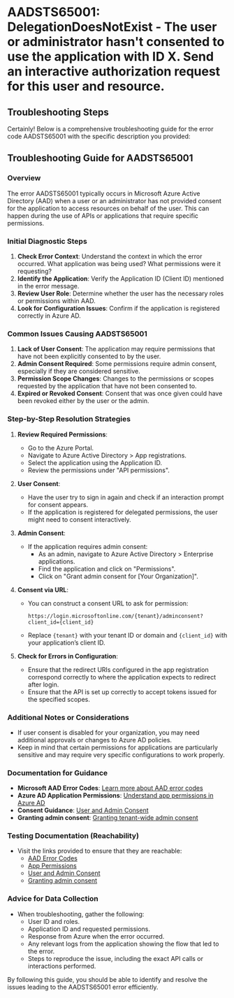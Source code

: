 # AADSTS65001: DelegationDoesNotExist - The user or administrator hasn't consented to use the application with ID X. Send an interactive authorization request for this user and resource.


## Troubleshooting Steps
Certainly! Below is a comprehensive troubleshooting guide for the error code AADSTS65001 with the specific description you provided:

## Troubleshooting Guide for AADSTS65001

### Overview
The error AADSTS65001 typically occurs in Microsoft Azure Active Directory (AAD) when a user or an administrator has not provided consent for the application to access resources on behalf of the user. This can happen during the use of APIs or applications that require specific permissions.

### Initial Diagnostic Steps
1. **Check Error Context**: Understand the context in which the error occurred. What application was being used? What permissions were it requesting?
2. **Identify the Application**: Verify the Application ID (Client ID) mentioned in the error message.
3. **Review User Role**: Determine whether the user has the necessary roles or permissions within AAD.
4. **Look for Configuration Issues**: Confirm if the application is registered correctly in Azure AD.

### Common Issues Causing AADSTS65001
1. **Lack of User Consent**: The application may require permissions that have not been explicitly consented to by the user.
2. **Admin Consent Required**: Some permissions require admin consent, especially if they are considered sensitive.
3. **Permission Scope Changes**: Changes to the permissions or scopes requested by the application that have not been consented to.
4. **Expired or Revoked Consent**: Consent that was once given could have been revoked either by the user or the admin.

### Step-by-Step Resolution Strategies
1. **Review Required Permissions**:
   - Go to the Azure Portal.
   - Navigate to Azure Active Directory > App registrations.
   - Select the application using the Application ID.
   - Review the permissions under "API permissions".

2. **User Consent**:
   - Have the user try to sign in again and check if an interaction prompt for consent appears.
   - If the application is registered for delegated permissions, the user might need to consent interactively.

3. **Admin Consent**:
   - If the application requires admin consent:
     - As an admin, navigate to Azure Active Directory > Enterprise applications.
     - Find the application and click on "Permissions".
     - Click on "Grant admin consent for [Your Organization]".

4. **Consent via URL**:
   - You can construct a consent URL to ask for permission: 
     ```
     https://login.microsoftonline.com/{tenant}/adminconsent?client_id={client_id}
     ```
   - Replace `{tenant}` with your tenant ID or domain and `{client_id}` with your application’s client ID.

5. **Check for Errors in Configuration**:
   - Ensure that the redirect URIs configured in the app registration correspond correctly to where the application expects to redirect after login.
   - Ensure that the API is set up correctly to accept tokens issued for the specified scopes.

### Additional Notes or Considerations
- If user consent is disabled for your organization, you may need additional approvals or changes to Azure AD policies.
- Keep in mind that certain permissions for applications are particularly sensitive and may require very specific configurations to work properly. 

### Documentation for Guidance
- **Microsoft AAD Error Codes**: [Learn more about AAD error codes](https://learn.microsoft.com/en-us/azure/active-directory/develop/reference-aad-error-codes)
- **Azure AD Application Permissions**: [Understand app permissions in Azure AD](https://learn.microsoft.com/en-us/azure/active-directory/develop/permissions-and-consent)
- **Consent Guidance**: [User and Admin Consent](https://learn.microsoft.com/en-us/azure/active-directory/develop/v2-consent-top-level)
- **Granting admin consent**: [Granting tenant-wide admin consent](https://learn.microsoft.com/en-us/azure/active-directory/develop/quickstart-v2-aspnet)

### Testing Documentation (Reachability)
- Visit the links provided to ensure that they are reachable:
  - [AAD Error Codes](https://learn.microsoft.com/en-us/azure/active-directory/develop/reference-aad-error-codes)
  - [App Permissions](https://learn.microsoft.com/en-us/azure/active-directory/develop/permissions-and-consent)
  - [User and Admin Consent](https://learn.microsoft.com/en-us/azure/active-directory/develop/v2-consent-top-level)
  - [Granting admin consent](https://learn.microsoft.com/en-us/azure/active-directory/develop/quickstart-v2-aspnet)

### Advice for Data Collection
- When troubleshooting, gather the following:
  - User ID and roles.
  - Application ID and requested permissions.
  - Response from Azure when the error occurred.
  - Any relevant logs from the application showing the flow that led to the error.
  - Steps to reproduce the issue, including the exact API calls or interactions performed.

By following this guide, you should be able to identify and resolve the issues leading to the AADSTS65001 error efficiently.